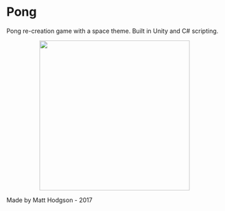 # Pong
Pong re-creation game with a space theme. 
Built in Unity and C# scripting.

<p align="center">
  <img src="http://imgur.com/UMisXgF" width="350"/>
</p>

Made by Matt Hodgson - 2017
